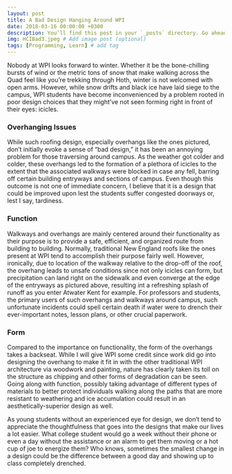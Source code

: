 ```yaml
---
layout: post
title: A Bad Design Hanging Around WPI
date: 2018-03-16 00:00:00 +0300
description: You’ll find this post in your `_posts` directory. Go ahead and edit it and re-build the site to see your changes. # Add post description (optional)
img: HCIBad3.jpeg # Add image post (optional)
tags: [Programming, Learn] # add tag
---
```

Nobody at WPI looks forward to winter. Whether it be the bone-chilling bursts of wind or the metric tons of snow that make walking across the Quad feel like you’re trekking through Hoth, winter is not welcomed with open arms. However, while snow drifts and black ice have laid siege to the campus, WPI students have become inconvenienced by a problem rooted in poor design choices that they might’ve not seen forming right in front of their eyes: icicles.

###  Overhanging Issues
While such roofing design, especially overhangs like the ones pictured, don’t initially evoke a sense of “bad design,” it has been an annoying problem for those traversing around campus. As the weather got colder and colder, these overhangs led to the formation of a plethora of icicles to the extent that the associated walkways were blocked in case any fell, barring off certain building entryways and sections of campus. Even though this outcome is not one of immediate concern, I believe that it is a design that could be improved upon lest the students suffer congested doorways or, lest I say, tardiness.

###  Function
Walkways and overhangs are mainly centered around their functionality as their purpose is to provide a safe, efficient, and organized route from building to building. Normally, traditional New England roofs like the ones present at WPI tend to accomplish their purpose fairly well. However, ironically, due to location of the walkway relative to the drop-off of the roof, the overhang leads to unsafe conditions since not only icicles can form, but precipitation can land right on the sidewalk and even converge at the edge of the entryways as pictured above, resulting int a refreshing splash of runoff as you enter Atwater Kent for example. For professors and students, the primary users of such overhangs and walkways around campus, such unfortunate incidents could spell certain death if water were to drench their ever-important notes, lesson plans, or other crucial paperwork.

###  Form
Compared to the importance on functionality, the form of the overhangs takes a backseat. While I will give WPI some credit since work did go into designing the overhang to make it fit in with the other traditional WPI architecture via woodwork and painting, nature has clearly taken its toll on the structure as chipping and other forms of degradation can be seen. Going along with function, possibly taking advantage of different types of materials to better protect individuals walking along the paths that are more resistant to weathering and ice accumulation could result in an aesthetically-superior design as well.

As young students without an experienced eye for design, we don’t tend to appreciate the thoughtfulness that goes into the designs that make our lives a lot easier. What college student would go a week without their phone or even a day without the assistance or an alarm to get them moving or a hot cup of joe to energize them? Who knows, sometimes the smallest change in a design could be the difference between a good day and showing up to class completely drenched.
